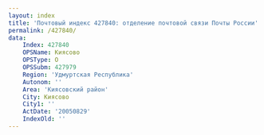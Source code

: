 ```yaml
---
layout: index
title: 'Почтовый индекс 427840: отделение почтовой связи Почты России'
permalink: /427840/
data:
    Index: 427840
    OPSName: Киясово
    OPSType: О
    OPSSubm: 427979
    Region: 'Удмуртская Республика'
    Autonom: ''
    Area: 'Киясовский район'
    City: Киясово
    City1: ''
    ActDate: '20050829'
    IndexOld: ''
---
```

